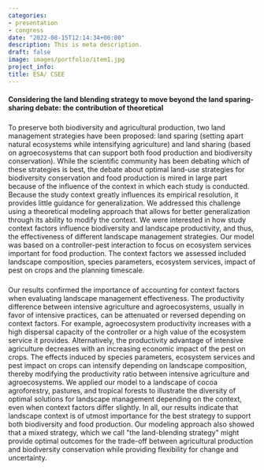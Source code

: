 ```yaml
---
categories:
- presentation
- congress
date: "2022-08-15T12:14:34+06:00"
description: This is meta description.
draft: false
image: images/portfolio/item1.jpg
project_info:
title: ESA/ CSEE
---
```


#### Considering the land blending strategy to move beyond the land sparing-sharing debate: the contribution of theoretical 

###

To preserve both biodiversity and agricultural production, two land management strategies have been proposed: land sparing (setting apart natural ecosystems while intensifying agriculture) and land sharing (based on agroecosystems that can support both food production and biodiversity conservation). While the scientific community has been debating which of these strategies is best, the debate about optimal land-use strategies for biodiversity conservation and food production is mired in large part because of the influence of the context in which each study is conducted. Because the study context greatly influences its empirical resolution, it provides little guidance for generalization. We addressed this challenge using a theoretical modeling approach that allows for better generalization through its ability to modify the context. We were interested in how study context factors influence biodiversity and landscape productivity, and thus, the effectiveness of different landscape management strategies. Our model was based on a controller-pest interaction to focus on ecosystem services important for food production. The context factors we assessed included landscape composition, species parameters, ecosystem services, impact of pest on crops and the planning timescale.

### 

Our results confirmed the importance of accounting for context factors when evaluating landscape management effectiveness. The productivity difference between intensive agriculture and agroecosystems, usually in favor of intensive practices, can be attenuated or reversed depending on context factors. For example, agroecosystem productivity increases with a high dispersal capacity of the controller or a high value of the ecosystem service it provides. Alternatively, the productivity advantage of intensive agriculture decreases with an increasing economic impact of the pest on crops. The effects induced by species parameters, ecosystem services and pest impact on crops can intensify depending on landscape composition, thereby modifying the productivity ratio between intensive agriculture and agroecosystems. We applied our model to a landscape of cocoa agroforestry, pastures, and tropical forests to illustrate the diversity of optimal solutions for landscape management depending on the context, even when context factors differ slightly. In all, our results indicate that landscape context is of utmost importance for the best strategy to support both biodiversity and food production. Our modeling approach also showed that a mixed strategy, which we call "the land-blending strategy" might provide optimal outcomes for the trade-off between agricultural production and biodiversity conservation while providing flexibility for change and uncertainty.

